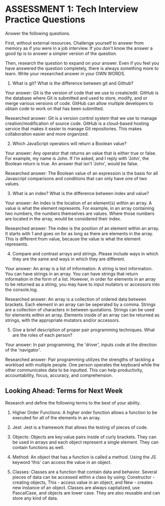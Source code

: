 # ASSESSMENT 1: Tech Interview Practice Questions

Answer the following questions.

First, without external resources. Challenge yourself to answer from memory as if you were in a job interview. If you don't know the answer a good tip is to answer a simpler version of the question.

Then, research the question to expand on your answer. Even if you feel you have answered the question completely, there is always something more to learn. Write your researched answer in your OWN WORDS.


1. What is git? What is the difference between git and Github?

Your answer:
Git is the version of code that we use to create/edit.  GitHub is the database where Git is submitted and used to store, modify, and or merge various versions of code. GitHub can allow multiple developers to obtain code to work on that has been submitted.

Researched answer:
Git is a version control system that we use to manage creation/modification of source code.  GitHub is a cloud-based hosting service that makes it easier to manage Git repositories.  This makes collaboration easier and more organized.

2. Which JavaScript operators will return a Boolean value?

Your answer:
Any operator that returns an value that is either true or false. For example, my name is John.  If I'm asked, and I reply with 'John', the Boolean return is true.  An answer that isn't 'John', would be false.

Researched answer:
The Boolean value of an expression is the basis for all Javascript comparisons and conditions that can only have one of two values.

3. What is an index? What is the difference between index and value?

Your answer:
An index is the location of an element(s) within an array.  A value is what the element represents.  For example, in an array containing two numbers, the numbers themselves are values.  Where those numbers are located in the array, would be considered their index.

Researched answer:
The index is the position of an element within an array. It starts with 1 and goes on for as long as there are elements in the array.  This is different from value, because the value is what the element represents.

4. Compare and contrast arrays and strings. Please include ways in which they are the same and ways in which they are different.

Your answer:
An array is a list of information.  A string is text information.  You can have strings in an array.  You can have strings that return information in the form of a list.  However, in order for elements in an array to be returned as a string, you may have to input mutators or accessors into the console.log.

Researched answer:
An array is a collection of ordered data between brackets.  Each element in an array can be seperated by a comma. Strings are a collection of characters in between quotations.  Strings can be used for elements within an array.  Elements inside of an array can be returned as strings, with the appropriate mutators and/or accessors.

5. Give a brief description of proper pair programming techniques. What are the roles of each person?

Your answer:
In pair programming, the 'driver', inputs code at the direction of the 'navigator'.

Researched answer:
Pair programming utilizes the strengths of tackling a workload with multiple people.  One person operates the keyboard while the other communicates data to be inputted. This can help productivity, accountability, focus, accuracy, and comprehension.

## Looking Ahead: Terms for Next Week

Research and define the following terms to the best of your ability.

1. Higher Order Functions:
A higher order function allows a function to be executed for all of the elements in an array.

2. Jest:
Jest is a framework that allows the testing of pieces of code.

3. Objects:
Objects are key:value pairs inside of curly brackets. They can be used in arrays and each object represent a single element. They can contain functions as well.

4. Method:
An object that has a function is called a method.  Using the JS keyword 'this' can access the value in an object.

5. Classes:
Classes are a function that contain data and behavior.  Several pieces of data can be accessed within a class by using: Constructor - creating objects, This - access value in an object, and New - creates new instance of an object.  Classes are always capitalized, use PascalCase, and objects are lower case.  They are also reusable and can store any kind of data.